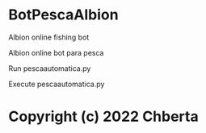 # BotPescaAlbion
 Albion online fishing bot
 
 Albion online bot para pesca
 
 Run pescaautomatica.py 
 
 Execute pescaautomatica.py
 
 
 # Copyright (c) 2022 Chberta

